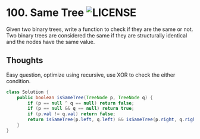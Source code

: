 # 100. Same Tree ![LICENSE](https://img.shields.io/badge/Rank-Easy-green)
Given two binary trees, write a function to check if they are the same or not.  
Two binary trees are considered the same if they are structurally identical and the nodes have the same value.
## Thoughts
Easy question, optimize using recursive, use XOR to check the either condition.

```java
class Solution {
    public boolean isSameTree(TreeNode p, TreeNode q) {
        if (p == null ^ q == null) return false;
        if (p == null && q == null) return true;
        if (p.val != q.val) return false;
        return isSameTree(p.left, q.left) && isSameTree(p.right, q.right);
    }
}
```